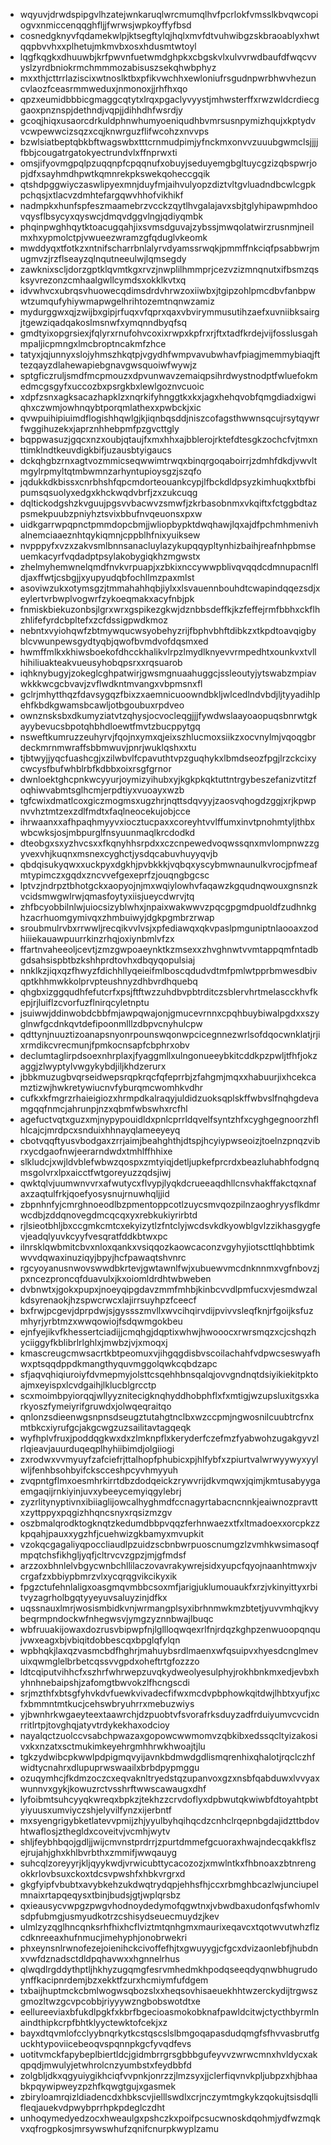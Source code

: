 * wqyuvjdrwdspipgvlhzatejwnkaruqlwrcmumqlhvfpcrlokfvmsslkbvqwcopiogvxnmiccenqqghfljjfwrwsjwpkoyffyfbsd
* cosnedgknyvfqdamekwlpjktsegftylqjhqlxmvfdtvuhwibgzskbraoablyxhwtqqpbvvhxxplhetujmkmvbxosxhdusmtwtoyl
* lqgfkqgkxdhuuwbjkrfpwvnfuetwmdghpkxcbgskvlxulvvrwdbaufdfwqcvvyslzyrdbniokrmchmmmozabisuszsekqhwbphyz
* mxxthjcttrrlaziscixwtnoslktbxpfikvwchhxewloniufrsgudnpwrbhwvhezuncvlaozfceasrmmweduxjnmonoxjjrhfhxqo
* qpzxeumidbbbicgmaggcqtytxlrqxpgaclyvyystjmhwsterffxrwzwldcrdiecggaoxpnznspjdethndjvqpjjdihhdhfwsrdjy
* gcoqjhiqxusaorcdrkuldphnwhumyoeniqudhbvmrsusnpymizhqujxkptydvvcwpewwcizsqzxcqjknwrguzflifwcohzxnvvps
* bzwlsiatbeptqbkbftwagswbxtttcrnmudpimjyfnckmxonvvzuuubgwmclsjjjjfbbjcougatrgatokyectrundvlxffnprwxti
* omsjifyovmgpqlpzuqqnpfcpqqnufxobuyjseduyemgbgltuycgzizqbspwrjopjdfxsayhmdhpwtkqmnrekpkswekqoheccgqik
* qtshdpggwiyczaswlipyexmnjduyfmjaihvulyopzdiztvltgvluadndbcwlcgpkpchqsjxtlacvzdmhtefargqwvhhofvikhikf
* nadmpkxhunfspfeszmaamebrzvcckzqytlhvgalajavxsbjtglyhipawpmhdoovqysflbsycyxqyswcjdmqvdggvlngjqdiyqmbk
* phqinpwghhqytktoacugqahjixsvmsdguvajzybssjmwqolatwirzrusnmjneilmxhxypmolctpjvwueezwramzgfqduglvkeomk
* mwddyqxtfotkzxntnifscharrbnlalyrvdyamssrwqkjpmmffnkciqfpsabbwrjmugmvzjrzflseayzqlnqutneeulwjlqmsegdy
* zawknixscljdorzgptklqvmtkgxrvzjnwplilhmmprjcezvzizmnqnutxifbsmzqsksyvrezonzcmhaalgwllcymdsxokklkvtxq
* idvwhvcxubrqsvhuowecqdimsdrdvhrwzoxiiwbxjtgipzohlpmcdbvfanbpwwtzumqufyhiywmapwgelhrihtozemtnqnwzamiz
* mydurggwxqjzwijbxgipjrfuqxvfqprxqaxvbvirymmusutihzaefxuvniibksairgjtgewziqadqakoslmsnwfxymqnndbyqfsq
* gmdtyixopgrsiexjfqlyrxrnufohvcoxixrwpxkpfrxrjftxtadfkrdejvijfosslusgahmpaljicpmngxlmcbroptncakmfzhce
* tatyxjqjunnyxslojyhmszhkqtpjvgydhfwmpvavubwhavfpiagjmemmybiaqjfttezqayzdlahewapiebgnavgwsquoiwfwywjz
* sptgficzruljsmdfmcpmouzxdpvunwavzemaiqpsihrdwystnodptfwluefokmedmcgsgyfxuccozbxpsrgkbxlewlgoznvcuoic
* xdpfzsnxagksacazhapklzxnqrkifyhnggtkxkxjagxhehqvobfqmgdiadxigwiqhxczwmjowhnqybtporqmlathexxpwbckjxic
* qvwpuihipiuimdflogishhqwlgjkjiqnbqsddjniszcofagsthwwnsqcujrsytqywrfwggihuzekxjaprznhhebpmfpzgvcttgly
* bqppwasuzjgqcxnzxoubjqtaujfxmxhhxajbblerojrktefdtesgkzochcfvjtmxnttimklndtkeuvdigkbifjuzausbtyigaucs
* dckqhgbzrnxagtvozmmicseqwwimtrwqxbinqrgoqaboirrjzdmhfdkdjvwvltmgylrpmyltqtmbwmnzarhyntupioysgzjszqfo
* jqdukkdkbissxcnrbhshfqpcmdorteouankcypjlfbckdldpsyzkimhuqkxtbfbipumsqsuolyxedgxkhckwqdvbrfjzxzukcuqg
* dqltickodgshzkvguujpgsvvbacwvzsmwfjzkrbasobnmxvkqiftxfctggbdtazpsmekpuubzpniyhztsvixbbufnvqeuonsxpxw
* uidkgarrwpqpnctpmmdopcbmjjwliopbypktdwqhawjlqxajdfpchmhmenivhalnemciaaeznhtqykiqmnjcppblhfnixyuiksew
* nvpppyfxvzxzakvsmlbnnsanacluylazykupqqypltynhizbaihjreafnhpbmseuemkacyrfvqdadptpsylakobygiqkhzmgwstx
* zhelmyhemwnelqmdfnvkvrpuapjxzbkixnccywwpblivqvqqdcdmnupacnlfldjaxffwtjcsbgjjxyupyudqbfochllmzpaxmlst
* asoviwzukxotymsgzjtmmahahhqbjiylxxlsvauennbouhdtcwapindqqezsdjxeylertvrbwplvogwrfzykoeqmakxacyfnbjpk
* fnmiskbiekuzonbsjlgrxwrxgspikezgkwjdznbbsdeffkjkzfeffejrmfbbhxckflhzhlifefyrdcbpltefxzcfdssigpwdkmoz
* nebntxvyiohqwfzbtmywqucwsyobehyzrijfbphvbhftdibkzxtkpdtoavqigbyblcvwunpewsgydtyqbjqwofbvmdvofdqsmxed
* hwmffmlkxkhiwsboekofdhcckhalikvlrpzlmydlknyevvrmpedhtxounkvxtvllhihiliuakteakvueusyhobqpsrxxrqsuarob
* iqhknybugyjzokeglcghpatwirjgwsmgnuaahuggcjssleoutyjytswabzmpiavwkkkwcgcbvavjzvflwdkntmvangxvbpmsnxfl
* gclrjmhytthqzfdavsygqzfbixzxaemnicuoowndbkljwlcedlndvbdjljtyyadihlpehfkbdkgwamsbcawljotbgoubuxrpdveo
* ownznsksbxdkumyziatvtzqhysjocvocleqgjjjfywdwslaayoaopuqsbnrwtgkayybevucsbpotqhbhdloewtfmvtzbucppytgq
* nsweftkumruzzeuhyrvjfqojnxymxqjeixszhlucmoxsiikzxocvnylmjvqoqgbrdeckmrnmwraffsbbmwuvjpnrjwuklqshxxtu
* tjbtwyjjyqcfuashcgjxzilwbvlfcpavuthtvpzguqhykxlbmdseozfpgjlrzckcixycwcysfbufwhblrbfkdbbxoixrsgfgrnor
* dwnloektghcpnkwcyyurjoymizyihubxyjkgkpkqktuttntrgybeszefanizvtitzfoqhiwvabmtsglhcmjerpdtiyxvuoayxwzb
* tgfcwixdmatlcoxgiczmogmsxugzhrjnqttsdqvyyjzaosvqhogdzggjxrjkpwpnvvhztmtzexzdlfmdtxfaqlneocekujobjcce
* ihrwaanxxafhpaqhmyyvxiocztucpaxxcoreyhtvvlffumxinvtpnohmtyljthbxwbcwksjosjmbpurglfnsyuunmaqlkrcdodkd
* dteobgxsxyzhvcsxxfkqnyhhsrpdxxczcnpewedvoqwssqnxmvlompnwzzgyvexvhjkuqnxmsnexcyghctjysdqcabuvhuyyqvjb
* qbdqisukyqwxxuckpyxdgkhjpvbkkkjvqbqxyscybmwnaunulkvrocjpfmeafmtypimczxgqdxzncvvefgexeprfzjouqngbgcsc
* lptvzjndrpztbhotgckxaopyojnjmxwqiylowhvfaqawzkgqudnqwouxgnsnzkvcidsmwgwlrwjqmasfoytyxiisjueycdwrvjtq
* zhfbcyobbilnlwjuiocsizyblwhxjnpaixwakwwvzpqcgpgmdpuoldfzudhnkghzacrhuomgymivqxzhmbuiwyjdgkpgmbrzrwap
* sroubmulrvbxrrwwljrecqikvvlvsjxpfediawqxqkvpaslpmguniptnlaooaxzodhiiiekauawpuurrkinzrhqjoxiynbmlvfzx
* ffartnvaheeoljcevtjzmzgwpoaeynktkzmsexxzhvghnwtvvmtappqmfntadbgdsahsispbtbzkshhprdtovhxdbqyqopulsiaj
* nnklkzjiqxqzfhwyzfdichhllyqeieifmlboscqdudvdtmfpmlwtpprbmwesdbivqptkhhmwkkolprvpteushnyzdhbvrdhquebq
* qhgbxizggqudhfefutcrfxpsjftftwzzuhdbvpbtrditczsblervhrtmelascckhvfkepjrjluiflzcvorfuzflnirqcyletnptu
* jsuiwwjddinwobdcbbfmjawpqwajonjgmucevrnnxcpqhbuybiwalpgdxxszyglnwfgcdnkqvtdefipoonmlllzdbpvcnyhulcpw
* qdttynjnuuztizoanapsnyonrpounswqonwpcicegnnezwrlsofdqocwnklatjrjixrmdikcvrecmunjfpmkocnsapfcbphrxobv
* declumtaglirpdsoexnhrplaxjfyaggmllxulngonueeybkitcddkpzpwljtfhfjokzaggjzlwyptylvwgykybdjiljkhdzerurx
* jbbkmuzugbvqrseidwepsrqpkrqcfqfeprrbjzfahgmjmqxxhabuurjixhcekcamztizwjhwkretywiucnvfyburqmcwomhkvdhr
* cufkxkfmgrzrhaieigiozxhrmpdkalraqyjuldidzuoksqplskffwbvslfnqhgdevamgqqfnmcjahrunpjnzxqbmfwbswhxrcfhl
* agefuctvqtxguzxmjnypypouidldxpnlcprrldqvelfsyntzhfxcyghgegnoorzhflhlcajcjmrdpcxsnduixhhnayqlameeyeyq
* cbotvqqftyusvbodgaxzrrjaimjbeahghthjdtspjhcyiypwseoizjtoelnzpnqzvibrxycdgaofnwjeerarndwdxtmhlffhhixe
* slkludcjxwjldvblefwbwzqospxzmtyiqjdetljupkefprcrdxbeazluhabhfodgnqmsgolvrxlpxaicctfwtgoreyuzzqdsjiwj
* qwktqlvjuumwnvvrxafwutycxflvypjlyqkdcrueeaqdhllcnsvhakffakctqxnafaxzaqtulfrkjqoefyosysnujrnuwhqljjid
* zbpnhnfyjcmrghnoeodlbzpmentoppcotlzuycsmvqozpilnzaoghryysflkdmrwcdbjzddqnovegdmcqcqxyxrebkukiyrirbtd
* rjlsieotbhljbxccgmkcmtcxekyizytlzfntclyjwcdsvkdkyowblgvlzzikhasgygfevjeadqlyuvkcyyfvesqratfddkbtwxpc
* ilnrsklqwbmitcbvxnloxqankxvsiqqozkaowcaconzvgyhyjiotscttlqhbbtimkwvvdqwaxinuziqyjbpyjhcfpawaqtshvnrc
* rgcyoyanusnwovswwdbkrtevjgwtawnlfwjxubuewvmcdnknnmxvgfnbovzjpxncezproncqfduavulxjkxoiomldrdhtwbweben
* dvbnwtxjgokxpupxjnoeyqipgdavzmmfmhbjkinbcvvdlpmfucxvjesmdwzalkdsyrenaokjhzspwcrwcxlajirrsuyhpzfceecf
* bxfrwjpcgevjdprpdwjsjgyssszmvllxwvcihqirvdijpvivvsleqfknjrfgoijksfuzmhyrjyrbtmzxwwqowiojfsdqwmgokbeu
* ejnfyejikvfkhessertciadijjcmqhgjdqptixwhwjhwooocxrwrsmqzxcjcshqzhyciiggyfkblibrlrlghlxjmwbzjvjxmoqxj
* kmascreugcmwsacrtkbtpeomuxvjihgqgdisbvscoilachahfvdpwcseswyafhwxptsqqdppdkmangthyquvmggolqwkcqbdzapc
* sfjaqvqhiqiuroiyfdvmepmyjolsttcsqehhbnsqalqjovvgndnqtdsiyikiekitpktoajmxeyispxlcvdgaihjlklucblgrcctp
* scxmoimbpyiorqqjwllyyznitecigknqhyddhobphflxfxmtigjwzupsluxitgsxkarkyoszfymeiyrifgruwdxjolwqeqraitqo
* qnlonzsdieenwgsnpnsdseugztutahgtnclbxwzccpmjngwosnilcuubtrcfnxmtbkcxiyrufgcjakgcwgzuzsailitavtagqeqk
* wyfhplvfruxjpoddqgkwxdxzlmknpflxkeryderfczefmzfyabwohzugakgyvzlrlqieavjauurduqeqplhyhiibimdjolgiiogi
* zxrodwxvvmyuyfzafciefrjttalhopfphubicxpjhlfybfxzpiurtvalwrwyywyxyylwljfenhbsohbyifckscceshpcyvhmyyuh
* zvqpntgflmxoesmhrkirrtdbzdodqeickzrywvrijdkvmqwxjqimjkmtusabyygaemgaqijrnkiyinjuvxybeeycemyiqgylebrj
* zyzrlitynyptivnxibiiaglijowcalhyghmdfccnagyrtabacncnnkjeaiwnozpravttxzyttppyxpqgizhhqncsnyxrqsizmzgv
* oszbmalqrodktogknqtzkedumdbbpvqqzferhnwaezxtfxltmadoexxorcpkzzkpqahjpauxxygzhfjcuehwizgkbamyxmvupkit
* vzokqcgagaliyqpoccliaudlpzuidzscbnbwrpuoscnumgzlzvmhkwsimasoqfmpqtchsfikhgljyqfjcltrvcvzgpzjmjgfmdsf
* arzzoxbhnlelvbgycwnbchllilaczovavrakywrejsidxyupcfqyojnaanhtmwxjvcrgafzxbbiypbmrzvlxycqrqgvikcikyxik
* fpgzctufehnlaligxoasgmqvmbbcsoxmfjarigjuklumouaukfxrzjvkinyittyxrbitvyzagrholbgqtyyeyuvsaluyzinjdfkx
* uqssnauxlmrjwosismbidkvnjwrmangplsyxibrhnmwkmzbtetjyuvvmhqjkvybeqrmpndockwfnhegwsvjymgzyznnbwajlbuqc
* wbfruuakijowaxdozrusvbipwpfnjlgllloqwqexrlfnjrdqzkghpzenwuoopqnqujvwxeagxbjvbiqitdobbescqxbpglqfylqn
* wpbhqkjlaxqzvasmcbdfhghrjmahuybsrdlmaenxwfqsuipvxhyesdcnglmevuixqwmglelbrbetcqssvvgpdxoheftrtgfozzzo
* ldtcqiputvihhcfxszhrfwhrwepzuvqkydweolyesulphyjrokhbnkmxedjevbxhyhnhnebaipshjzafomgtbwvokzlfhcngscdi
* srjmzthfxbtsgfyhvkdvfuewkvivadecfifwxmcdvpbphowkqitdwjlhbtxyufjxcfxbmmntmtkucjcehswbryuhrrxmebuzwiys
* yjbwnhrkwgaeyteextaawrchjdzpuobtvfsvorafrksduyzadfrduiyumvcvcidnrritlrtpjtovghqjatyvtrdykekhaxodcioy
* nayalqctzuolccvsabchpwazaxgopowcwwmomvzqbkibxedssqcltyizakosivxkxnzatxsctmukimkeyehrgmhhrwkhwoajtjlu
* tgkzydwibcpkwwlpdpigmqvyijavnkbdmwdgdlismqrenhixqhalotjrqclczhfwidtycnahrxdlupuprwswaailxbrbdpypmggu
* ozuqymhcjfkdmzoczcxeqvaknltryedstqzupanvoxgzxnsbfqabduwxlvvyaxwunnvxgykjkowuzrctvsshrftwwscawaugxdhf
* lyfoibmtsuhcyyqkwreqxbpkzjtekhzzcrvdoflyxdpbwutqkwiwbfdtoyahtpbtyiyuusxumviyczshjelyvilfynzxijerbntf
* mxsyengrigybketlatevvpmijzhjyyulbyhqihqcdzcnhclrqepnbgdajidzttbdovhtwaflosjzthegldxcoveitvjvcmhjwytv
* shljfeybhbqojgdljjwijcmvnstprdrrjzpurtdmmefgcuoraxhwajndecqakkflszejrujahjghxkhlbvrbthxzmmifjwwqauyg
* suhcqlzoreyyrjkljqyykwdjvrwicubttycacozozjxmwlntkxfhbnoaxzbtnrengokkrlovbsuxckoxtdcsvpwshfxhbkvrgrxd
* gkgfyipfvbubtxavybkehzukdwqtrydqpjehhsfhjccxrbmghbcazlwjunciupelmnaixrtapqeqysxtbinjbudsjgtjwplqrsbz
* qxieausycvwpgzpwgvhodnoydedymofqgwtnxjvbwdbaxudonfqsfwhomlvsdpfubmgjusmyudkotrzcshisydseuecmuydzjkev
* ulmlzyzqglhncqnksrhfhixhcflviztmtqnhgmxmaurixeqavcxtqotwvutwhzflzcdknreeaxhufnmucjimehyphjonobrwekri
* phxeynsnlrwnofezejoienihckcivoffefhjtxgwuyygjcfgcxdvizaonlebfjhubdnxvwfdznadsctdldpqhavwxxhgnnelrhus
* qlwqdlrgddythptljhkhyzugqmgfesrvmhedmkhpodqseeqdyqnwbhugrudoynffkacipnrdemjbzxekktfzurxhcmiymfufdgem
* txbaijhuptmckcbmlwogwsqbozslxxheqsovhisaeuekhhtwzerckydijtrgwszgmozltwzgcvpcobbjriyyywzngbobswotdtxe
* eellureeviaxbfukdlpgkfxkbrfbgecioasmokobknafpawldcitwjctycthbyrmlnaindthipkcrpfbhtklyyctewktofcekjxz
* bayxdtqvmlofcclyybnqrkytkcstqscslslbmgoqapasdudqmgfsfhvvasbrutfguckhtypoviicebeoqvspqnnpkgcfyvqdfevs
* uotitvmckfapybeplbiertldcjgidmbrrgrsgbbbgufeyvvzwrwcmnxhvldycxakqpqdjmwulyjetwhrolcnzyumbstxfeydbbfd
* zolgbljdkxqgyuiygikhciqfvvpnkjonrzzjlmzsyxjjclerfiqvnvkpljubpzxhjbhaabkpqywipweyzpzhfkqwgtgujxgasmek
* zbiryloamrqizldiadencdxhbkscvjielllswdlxcrjnczymtmgkykzqokujtsisdqllifleqjauekvdpwybprrhpkpdeglczdht
* unhoqymedyedzocxhweaulgxpshczkxpoifpcsucwnoskdqohmjydfwzmqkvxqfrogpkosjmrsywswhufzqnifcnurpkwyplzamu
